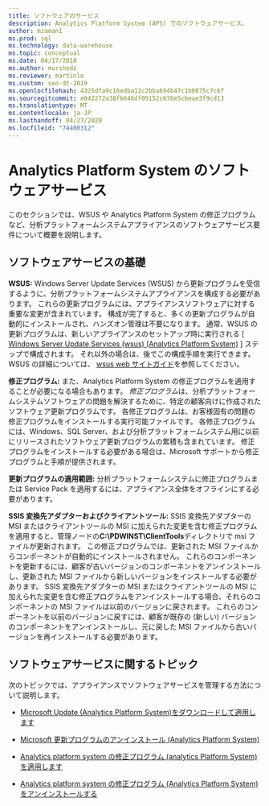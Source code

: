 ```yaml
---
title: ソフトウェアのサービス
description: Analytics Platform System (APS) でのソフトウェアサービス。
author: mzaman1
ms.prod: sql
ms.technology: data-warehouse
ms.topic: conceptual
ms.date: 04/17/2018
ms.author: murshedz
ms.reviewer: martinle
ms.custom: seo-dt-2019
ms.openlocfilehash: 4325dfa9c16edba12c2bba694b47c1b0875c7c6f
ms.sourcegitcommit: e042272a38fb646df05152c676e5cbeae3f9cd13
ms.translationtype: MT
ms.contentlocale: ja-JP
ms.lasthandoff: 04/27/2020
ms.locfileid: "74400312"
---
```

# <a name="software-servicing-in-analytics-platform-system"></a>Analytics Platform System のソフトウェアサービス
このセクションでは、WSUS や Analytics Platform System の修正プログラムなど、分析プラットフォームシステムアプライアンスのソフトウェアサービス要件について概要を説明します。  
  
## <a name="software-servicing-basics"></a><a name="Basics"></a>ソフトウェアサービスの基礎  
**WSUS:** Windows Server Update Services (WSUS) から更新プログラムを受信するように、分析プラットフォームシステムアプライアンスを構成する必要があります。 これらの更新プログラムには、アプライアンスソフトウェアに対する重要な変更が含まれています。 構成が完了すると、多くの更新プログラムが自動的にインストールされ、ハンズオン管理は不要になります。 通常、WSUS の更新プログラムは、新しいアプライアンスのセットアップ時に実行される [ [Windows Server Update Services &#40;wsus&#41; &#40;Analytics Platform System&#41;](configure-windows-server-update-services-wsus.md) ] ステップで構成されます。 それ以外の場合は、後でこの構成手順を実行できます。 WSUS の詳細については、 [wsus web サイトガイド](https://go.microsoft.com/fwlink/?LinkId=202417)を参照してください。  
  
**修正プログラム:** また、Analytics Platform System の修正プログラムを適用することが必要になる場合もあります。 *修正プログラム*は、分析プラットフォームシステムソフトウェアの問題を解決するために、特定の顧客向けに作成されたソフトウェア更新プログラムです。 各修正プログラムは、お客様固有の問題の修正プログラムをインストールする実行可能ファイルです。 各修正プログラムには、Windows、SQL Server、および分析プラットフォームシステム用に以前にリリースされたソフトウェア更新プログラムの累積も含まれています。 修正プログラムをインストールする必要がある場合は、Microsoft サポートから修正プログラムと手順が提供されます。  
  
**更新プログラムの適用範囲:** 分析プラットフォームシステムに修正プログラムまたは Service Pack を適用するには、アプライアンス全体をオフラインにする必要があります。  
  
**SSIS 変換先アダプターおよびクライアントツール:** SSIS 変換先アダプターの MSI またはクライアントツールの MSI に加えられた変更を含む修正プログラムを適用すると、管理ノードの**C:\PDWINST\ClientTools**ディレクトリで msi ファイルが更新されます。 この修正プログラムでは、更新された MSI ファイルからコンポーネントが自動的にインストールされません。 これらのコンポーネントを更新するには、顧客が古いバージョンのコンポーネントをアンインストールし、更新された MSI ファイルから新しいバージョンをインストールする必要があります。 SSIS 変換先アダプターの MSI またはクライアントツールの MSI に加えられた変更を含む修正プログラムをアンインストールする場合、それらのコンポーネントの MSI ファイルは以前のバージョンに戻されます。 これらのコンポーネントを以前のバージョンに戻すには、顧客が既存の (新しい) バージョンのコンポーネントをアンインストールし、元に戻した MSI ファイルから古いバージョンを再インストールする必要があります。  
  
## <a name="software-servicing-topics"></a>ソフトウェアサービスに関するトピック  
次のトピックでは、アプライアンスでソフトウェアサービスを管理する方法について説明します。  
  
-   [Microsoft Update &#40;Analytics Platform System&#41;をダウンロードして適用します](download-and-apply-microsoft-updates.md)  
  
-   [Microsoft 更新プログラムのアンインストール &#40;Analytics Platform System&#41;](uninstall-microsoft-updates.md)  
  
-   [Analytics platform system の修正プログラム &#40;analytics Platform System&#41;を適用します](apply-analytics-platform-system-hotfixes.md)  
  
-   [Analytics platform system の修正プログラム &#40;Analytics Platform System&#41;をアンインストールする](uninstall-analytics-platform-system-hotfixes.md)  
  
<!-- MISSING LINKS ## See Also  
[Common Metadata Query Examples &#40;SQL Server PDW&#41;](../sqlpdw/common-metadata-query-examples-sql-server-pdw.md)  -->  
  
